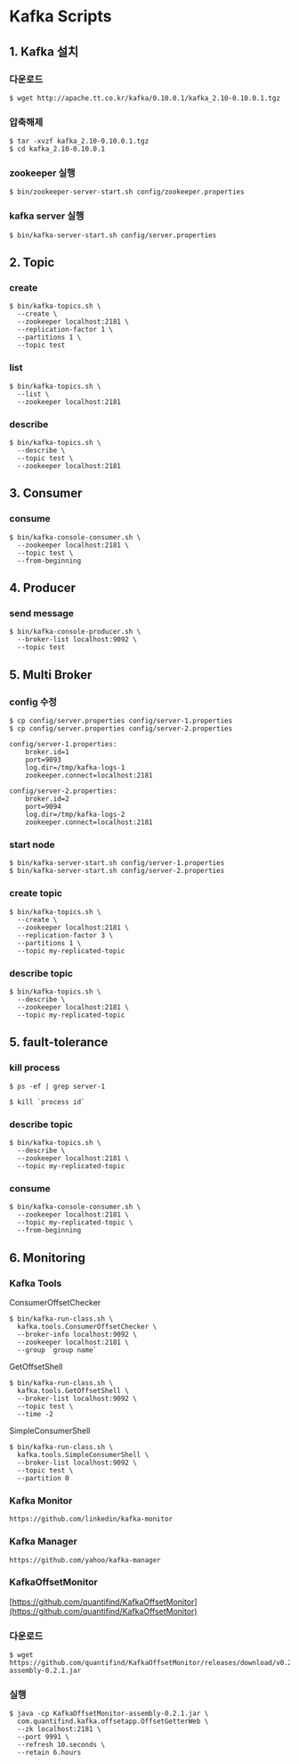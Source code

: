 # Kafka Scripts

## 1. Kafka 설치

### 다운로드
```shell
$ wget http://apache.tt.co.kr/kafka/0.10.0.1/kafka_2.10-0.10.0.1.tgz
```

### 압축해제
```shell
$ tar -xvzf kafka_2.10-0.10.0.1.tgz
$ cd kafka_2.10-0.10.0.1
```

### zookeeper 실행
```shell
$ bin/zookeeper-server-start.sh config/zookeeper.properties
```

### kafka server 실행
```shell
$ bin/kafka-server-start.sh config/server.properties
```

## 2. Topic

### create
```shell
$ bin/kafka-topics.sh \
  --create \
  --zookeeper localhost:2181 \
  --replication-factor 1 \
  --partitions 1 \
  --topic test
```

### list
```shell
$ bin/kafka-topics.sh \
  --list \
  --zookeeper localhost:2181
```

### describe
```shell
$ bin/kafka-topics.sh \
  --describe \
  --topic test \
  --zookeeper localhost:2181
```

## 3. Consumer

### consume
```shell
$ bin/kafka-console-consumer.sh \
  --zookeeper localhost:2181 \
  --topic test \
  --from-beginning
```

## 4. Producer

### send message
```shell
$ bin/kafka-console-producer.sh \
  --broker-list localhost:9092 \
  --topic test
```

## 5. Multi Broker

### config 수정
```shell
$ cp config/server.properties config/server-1.properties
$ cp config/server.properties config/server-2.properties
```

```properties
config/server-1.properties:
    broker.id=1
    port=9093
    log.dir=/tmp/kafka-logs-1
    zookeeper.connect=localhost:2181

config/server-2.properties:
    broker.id=2
    port=9094
    log.dir=/tmp/kafka-logs-2
    zookeeper.connect=localhost:2181
```

### start node

```shell
$ bin/kafka-server-start.sh config/server-1.properties
$ bin/kafka-server-start.sh config/server-2.properties
```

### create topic

```shell
$ bin/kafka-topics.sh \
  --create \
  --zookeeper localhost:2181 \
  --replication-factor 3 \
  --partitions 1 \
  --topic my-replicated-topic
```

### describe topic

```shell
$ bin/kafka-topics.sh \
  --describe \
  --zookeeper localhost:2181 \
  --topic my-replicated-topic
```

## 5. fault-tolerance

### kill process

```shell
$ ps -ef | grep server-1

$ kill `process id`
```

### describe topic

```shell
$ bin/kafka-topics.sh \
  --describe \
  --zookeeper localhost:2181 \
  --topic my-replicated-topic
```

### consume

```shell
$ bin/kafka-console-consumer.sh \
  --zookeeper localhost:2181 \
  --topic my-replicated-topic \
  --from-beginning
```

## 6. Monitoring

### Kafka Tools

ConsumerOffsetChecker

```shell
$ bin/kafka-run-class.sh \
  kafka.tools.ConsumerOffsetChecker \
  --broker-info localhost:9092 \
  --zookeeper localhost:2181 \
  --group `group name`
```

GetOffsetShell

```shell
$ bin/kafka-run-class.sh \
  kafka.tools.GetOffsetShell \
  --broker-list localhost:9092 \
  --topic test \
  --time -2
```

SimpleConsumerShell

```shell
$ bin/kafka-run-class.sh \
  kafka.tools.SimpleConsumerShell \
  --broker-list localhost:9092 \
  --topic test \
  --partition 0
```

### Kafka Monitor

```
https://github.com/linkedin/kafka-monitor
```

### Kafka Manager

```
https://github.com/yahoo/kafka-manager
```

### KafkaOffsetMonitor

[https://github.com/quantifind/KafkaOffsetMonitor](https://github.com/quantifind/KafkaOffsetMonitor)

### 다운로드

```shell
$ wget https://github.com/quantifind/KafkaOffsetMonitor/releases/download/v0.2.1/KafkaOffsetMonitor-assembly-0.2.1.jar
```

### 실행

```shell
$ java -cp KafkaOffsetMonitor-assembly-0.2.1.jar \
  com.quantifind.kafka.offsetapp.OffsetGetterWeb \
  --zk localhost:2181 \
  --port 9991 \
  --refresh 10.seconds \
  --retain 6.hours
```
